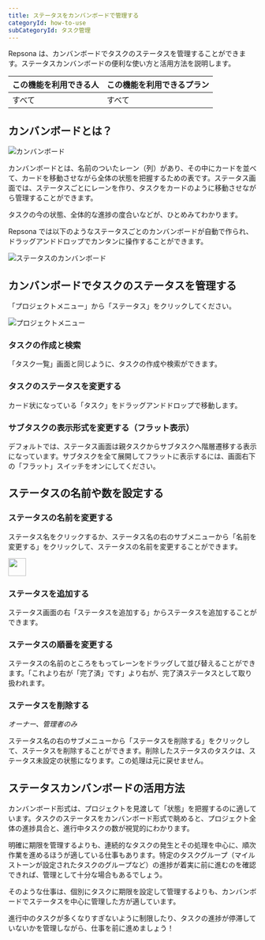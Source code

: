```yaml
---
title: ステータスをカンバンボードで管理する
categoryId: how-to-use
subCategoryId: タスク管理
---
```


Repsona は、カンバンボードでタスクのステータスを管理することができます。ステータスカンバンボードの便利な使い方と活用方法を説明します。

|この機能を利用できる人|この機能を利用できるプラン|
|---|---|
|すべて|すべて|

## カンバンボードとは？

![カンバンボード](/images/help/kanban.webp)

カンバンボードとは、名前のついたレーン（列）があり、その中にカードを並べて、カードを移動させながら全体の状態を把握するための表です。ステータス画面では、ステータスごとにレーンを作り、タスクをカードのように移動させながら管理することができます。

タスクの今の状態、全体的な進捗の度合いなどが、ひとめみてわかります。

Repsona では以下のようなステータスごとのカンバンボードが自動で作られ、ドラッグアンドドロップでカンタンに操作することができます。

![ステータスのカンバンボード](/images/features/ja/status.webp)

## カンバンボードでタスクのステータスを管理する

「プロジェクトメニュー」から「ステータス」をクリックしてください。

![プロジェクトメニュー](/images/help/project-menu.ja.png)

### タスクの作成と検索

「タスク一覧」画面と同じように、タスクの作成や検索ができます。

### タスクのステータスを変更する

カード状になっている「タスク」をドラッグアンドドロップで移動します。

### サブタスクの表示形式を変更する（フラット表示）

デフォルトでは、ステータス画面は親タスクからサブタスクへ階層遷移する表示になっています。サブタスクを全て展開してフラットに表示するには、画面右下の「フラット」スイッチをオンにしてください。

## ステータスの名前や数を設定する

### ステータスの名前を変更する

ステータス名をクリックするか、ステータス名の右のサブメニューから「名前を変更する」をクリックして、ステータスの名前を変更することができます。

<img src="/images/help/sub-menu.png" width="36">

### ステータスを追加する

ステータス画面の右「ステータスを追加する」からステータスを追加することができます。

### ステータスの順番を変更する

ステータスの名前のところをもってレーンをドラッグして並び替えることができます。「これより右が「完了済」です」より右が、完了済ステータスとして取り扱われます。

### ステータスを削除する

*オーナー、管理者のみ*

ステータス名の右のサブメニューから「ステータスを削除する」をクリックして、ステータスを削除することができます。削除したステータスのタスクは、ステータス未設定の状態になります。この処理は元に戻せません。

## ステータスカンバンボードの活用方法

カンバンボード形式は、プロジェクトを見渡して「状態」を把握するのに適しています。タスクのステータスをカンバンボード形式で眺めると、プロジェクト全体の進捗具合と、進行中タスクの数が視覚的にわかります。

明確に期限を管理するよりも、連続的なタスクの発生とその処理を中心に、順次作業を進めるほうが適している仕事もあります。特定のタスクグループ（マイルストーンが設定されたタスクのグループなど）の進捗が着実に前に進むのを確認できれば、管理として十分な場合もあるでしょう。

そのような仕事は、個別にタスクに期限を設定して管理するよりも、カンバンボードでステータスを中心に管理した方が適しています。

進行中のタスクが多くなりすぎないように制限したり、タスクの進捗が停滞していないかを管理しながら、仕事を前に進めましょう！
